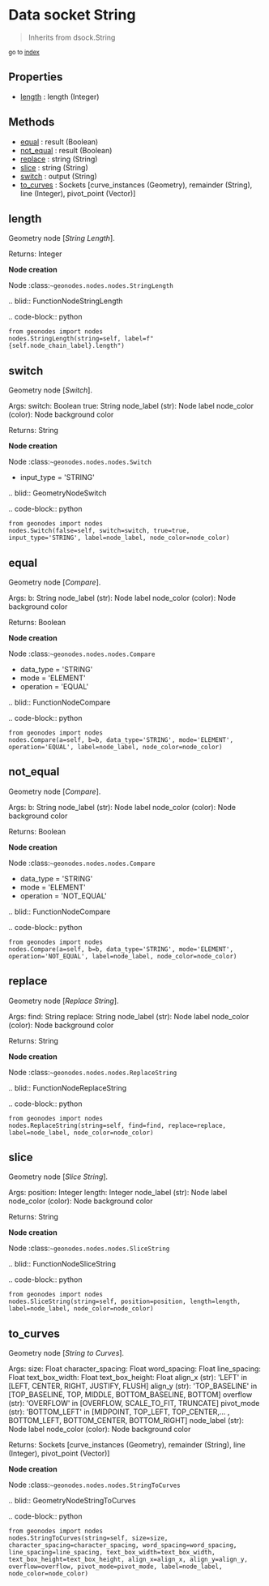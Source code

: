 
# Data socket String

> Inherits from dsock.String
  
<sub>go to [index](/docs/index.md)</sub>



## Properties

- [length](#length) : length (Integer)

## Methods

- [equal](#equal) : result (Boolean)
- [not_equal](#not_equal) : result (Boolean)
- [replace](#replace) : string (String)
- [slice](#slice) : string (String)
- [switch](#switch) : output (String)
- [to_curves](#to_curves) : Sockets      [curve_instances (Geometry), remainder (String), line (Integer), pivot_point (Vector)]

## length

Geometry node [*String Length*].



  Returns:
    Integer
    
  **Node creation**
  
  Node :class:`~geonodes.nodes.nodes.StringLength`
  
  
  .. blid:: FunctionNodeStringLength
  
  .. code-block:: python
  
    from geonodes import nodes
    nodes.StringLength(string=self, label=f"{self.node_chain_label}.length")
    

## switch

Geometry node [*Switch*].


  Args:
    switch: Boolean
    true: String
    node_label (str): Node label
    node_color (color): Node background color
    
  Returns:
    String
    
  **Node creation**
  
  Node :class:`~geonodes.nodes.nodes.Switch`
  
  - input_type = 'STRING'
    
  .. blid:: GeometryNodeSwitch
  
  .. code-block:: python
  
    from geonodes import nodes
    nodes.Switch(false=self, switch=switch, true=true, input_type='STRING', label=node_label, node_color=node_color)
    

## equal

Geometry node [*Compare*].


  Args:
    b: String
    node_label (str): Node label
    node_color (color): Node background color
    
  Returns:
    Boolean
    
  **Node creation**
  
  Node :class:`~geonodes.nodes.nodes.Compare`
  
  - data_type = 'STRING'
  - mode = 'ELEMENT'
  - operation = 'EQUAL'
    
  .. blid:: FunctionNodeCompare
  
  .. code-block:: python
  
    from geonodes import nodes
    nodes.Compare(a=self, b=b, data_type='STRING', mode='ELEMENT', operation='EQUAL', label=node_label, node_color=node_color)
    

## not_equal

Geometry node [*Compare*].


  Args:
    b: String
    node_label (str): Node label
    node_color (color): Node background color
    
  Returns:
    Boolean
    
  **Node creation**
  
  Node :class:`~geonodes.nodes.nodes.Compare`
  
  - data_type = 'STRING'
  - mode = 'ELEMENT'
  - operation = 'NOT_EQUAL'
    
  .. blid:: FunctionNodeCompare
  
  .. code-block:: python
  
    from geonodes import nodes
    nodes.Compare(a=self, b=b, data_type='STRING', mode='ELEMENT', operation='NOT_EQUAL', label=node_label, node_color=node_color)
    

## replace

Geometry node [*Replace String*].


  Args:
    find: String
    replace: String
    node_label (str): Node label
    node_color (color): Node background color
    
  Returns:
    String
    
  **Node creation**
  
  Node :class:`~geonodes.nodes.nodes.ReplaceString`
  
  
  .. blid:: FunctionNodeReplaceString
  
  .. code-block:: python
  
    from geonodes import nodes
    nodes.ReplaceString(string=self, find=find, replace=replace, label=node_label, node_color=node_color)
    

## slice

Geometry node [*Slice String*].


  Args:
    position: Integer
    length: Integer
    node_label (str): Node label
    node_color (color): Node background color
    
  Returns:
    String
    
  **Node creation**
  
  Node :class:`~geonodes.nodes.nodes.SliceString`
  
  
  .. blid:: FunctionNodeSliceString
  
  .. code-block:: python
  
    from geonodes import nodes
    nodes.SliceString(string=self, position=position, length=length, label=node_label, node_color=node_color)
    

## to_curves

Geometry node [*String to Curves*].


  Args:
    size: Float
    character_spacing: Float
    word_spacing: Float
    line_spacing: Float
    text_box_width: Float
    text_box_height: Float
    align_x (str): 'LEFT' in [LEFT, CENTER, RIGHT, JUSTIFY, FLUSH]
    align_y (str): 'TOP_BASELINE' in [TOP_BASELINE, TOP, MIDDLE, BOTTOM_BASELINE, BOTTOM]
    overflow (str): 'OVERFLOW' in [OVERFLOW, SCALE_TO_FIT, TRUNCATE]
    pivot_mode (str): 'BOTTOM_LEFT' in [MIDPOINT, TOP_LEFT, TOP_CENTER,... , BOTTOM_LEFT, BOTTOM_CENTER, BOTTOM_RIGHT]
    node_label (str): Node label
    node_color (color): Node background color
    
  Returns:
    Sockets [curve_instances (Geometry), remainder (String), line (Integer), pivot_point (Vector)]
    
  **Node creation**
  
  Node :class:`~geonodes.nodes.nodes.StringToCurves`
  
  
  .. blid:: GeometryNodeStringToCurves
  
  .. code-block:: python
  
    from geonodes import nodes
    nodes.StringToCurves(string=self, size=size, character_spacing=character_spacing, word_spacing=word_spacing, line_spacing=line_spacing, text_box_width=text_box_width, text_box_height=text_box_height, align_x=align_x, align_y=align_y, overflow=overflow, pivot_mode=pivot_mode, label=node_label, node_color=node_color)
    
